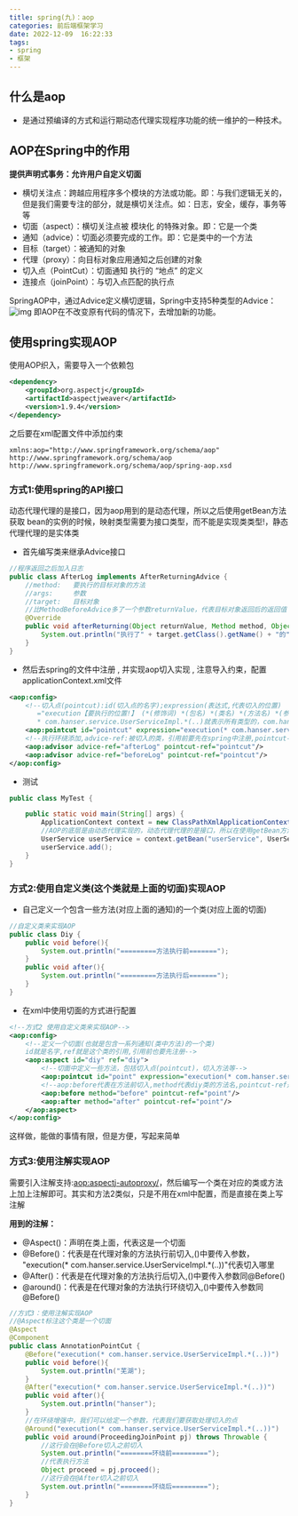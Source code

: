 ```yaml
---
title: spring(九)：aop
categories: 前后端框架学习
date: 2022-12-09  16:22:33
tags: 
- spring
- 框架 
---
```


## 什么是aop

- 是通过预编译的方式和运行期动态代理实现程序功能的统一维护的一种技术。

## AOP在Spring中的作用

**提供声明式事务：允许用户自定义切面**

- 横切关注点：跨越应用程序多个模块的方法或功能。即：与我们逻辑无关的，但是我们需要专注的部分，就是横切关注点。如：日志，安全，缓存，事务等等
- 切面（aspect）：横切关注点被 模块化 的特殊对象。即：它是一个类
- 通知（advice）：切面必须要完成的工作。即：它是类中的一个方法
- 目标（target）：被通知的对象
- 代理（proxy）：向目标对象应用通知之后创建的对象
- 切入点（PointCut）：切面通知 执行的 “地点” 的定义
- 连接点（joinPoint）：与切入点匹配的执行点

SpringAOP中，通过Advice定义横切逻辑，Spring中支持5种类型的Advice：
![img](https://hanser373.oss-cn-beijing.aliyuncs.com/img/202304141016744.png)
即AOP在不改变原有代码的情况下，去增加新的功能。

## 使用spring实现AOP

使用AOP织入，需要导入一个依赖包

```xml
<dependency>
    <groupId>org.aspectj</groupId>
    <artifactId>aspectjweaver</artifactId>
    <version>1.9.4</version>
</dependency>
```

之后要在xml配置文件中添加约束

```
xmlns:aop="http://www.springframework.org/schema/aop"
http://www.springframework.org/schema/aop
http://www.springframework.org/schema/aop/spring-aop.xsd
```

### 方式1:使用spring的API接口

动态代理代理的是接口，因为aop用到的是动态代理，所以之后使用getBean方法获取 bean的实例的时候，映射类型需要为接口类型，而不能是实现类类型!，静态代理代理的是实体类

- 首先编写类来继承Advice接口

```java
//程序返回之后加入日志
public class AfterLog implements AfterReturningAdvice {
    //method:   要执行的目标对象的方法
    //args:     参数
    //target:   目标对象
    //比MethodBeforeAdvice多了一个参数returnValue，代表目标对象返回后的返回值
    @Override
    public void afterReturning(Object returnValue, Method method, Object[] args, @Nullable Object target) throws Throwable {
        System.out.println("执行了" + target.getClass().getName() + "的" + method.getName() + "方法，返回结果为:" + returnValue);
    }
}
```

- 然后去spring的文件中注册 , 并实现aop切入实现 , 注意导入约束，配置applicationContext.xml文件

```xml
<aop:config>
    <!--切入点(pointcut):id(切入点的名字);expression(表达式,代表切入的位置)
       ="execution【要执行的位置!】 (*(修饰词) *(包名) *(类名) *(方法名) *(参数))"
       * com.hanser.service.UserServiceImpl.*(..)就表示所有类型的，com.hanser.service包下的UserServiceImpl类的所有方法，参数任意-->
    <aop:pointcut id="pointcut" expression="execution(* com.hanser.service.UserServiceImpl.*(..))"/>
    <!--执行环绕添加,advice-ref:被切入的类，引用前要先在spring中注册,pointcut-ref切入点,就是上面定义的切入点-->
    <aop:advisor advice-ref="afterLog" pointcut-ref="pointcut"/>
    <aop:advisor advice-ref="beforeLog" pointcut-ref="pointcut"/>
</aop:config>
```

- 测试

```java
public class MyTest {

    public static void main(String[] args) {
        ApplicationContext context = new ClassPathXmlApplicationContext("applicationContext.xml");
        //AOP的底层是由动态代理实现的，动态代理代理的是接口，所以在使用getBean方法获取bean的实例的时候，映射类型需要为接口类型，而不能是实现类类型!
        UserService userService = context.getBean("userService", UserService.class);
        userService.add();
    }
}

```

### 方式2:使用自定义类(这个类就是上面的切面)实现AOP

- 自己定义一个包含一些方法(对应上面的通知)的一个类(对应上面的切面)
```java
//自定义类来实现AOP
public class Diy {
    public void before(){
        System.out.println("=========方法执行前=======");
    }
    public void after(){
        System.out.println("=========方法执行后=======");
    }
}
```
- 在xml中使用切面的方式进行配置

```xml
<!--方式2 使用自定义类来实现AOP-->
<aop:config>
    <!--定义一个切面(也就是包含一系列通知(类中方法)的一个类)
    id就是名字,ref就是这个类的引用,引用前也要先注册-->
    <aop:aspect id="diy" ref="diy">
        <!--切面中定义一些方法，包括切入点(pointcut)，切入方法等-->
        <aop:pointcut id="point" expression="execution(* com.hanser.service.UserServiceImpl.*(..))"/>
        <!--aop:before代表在方法前切入,method代表diy类的方法名,pointcut-ref是切入点-->
        <aop:before method="before" pointcut-ref="point"/>
        <aop:after method="after" pointcut-ref="point"/>
    </aop:aspect>
</aop:config>
```

这样做，能做的事情有限，但是方便，写起来简单

### 方式3:使用注解实现AOP
需要引入注解支持:<aop:aspectj-autoproxy/>，然后编写一个类在对应的类或方法上加上注解即可。其实和方法2类似，只是不用在xml中配置，而是直接在类上写注解

**用到的注解：**

- @Aspect()：声明在类上面，代表这是一个切面
- @Before()：代表是在代理对象的方法执行前切入,()中要传入参数，
"execution(* com.hanser.service.UserServiceImpl.*(..))"代表切入哪里
- @After()：代表是在代理对象的方法执行后切入,()中要传入参数同@Before()
- @around()：代表是在代理对象的方法执行环绕切入,()中要传入参数同@Before()
```java
//方式3：使用注解实现AOP
//@Aspect标注这个类是一个切面
@Aspect
@Component
public class AnnotationPointCut {
    @Before("execution(* com.hanser.service.UserServiceImpl.*(..))")
    public void before(){
        System.out.println("芜湖");
    }
    @After("execution(* com.hanser.service.UserServiceImpl.*(..))")
    public void after(){
        System.out.println("hanser");
    }
    //在环绕增强中，我们可以给定一个参数，代表我们要获取处理切入的点
    @Around("execution(* com.hanser.service.UserServiceImpl.*(..))")
    public void around(ProceedingJoinPoint pj) throws Throwable {
        //这行会在@Before切入之前切入
        System.out.println("========环绕前=========");
        //代表执行方法
        Object proceed = pj.proceed();
        //这行会在@After切入之前切入
        System.out.println("========环绕后=========");
    }
}
```